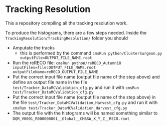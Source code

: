 # Tracking Resolution

This a repository compiling all the tracking resolution work.

To produce the histograms, there are a few steps needed. Inside the `TrackingResolution/TrackingResolution/` folder you should
  - Amputate the tracks
     - this is performed by the command `cmsRun python/ClusterSurgeon.py outputFile=OUTPUT_FILE_NAME.root`
  - Run the reRECO file: `cmsRun python/reRECO_Autumn18 inputFiles=file:OUTPUT_FILE_NAME.root outputFileName=reRECO_OUTPUT_FILE_NAME`
  - Put the correct input file name (output file name of the step above) and define an output file name in the file `test/Tracker_DataMCValidation_cfg.py` and run it with `cmsRun test/Tracker_DataMCValidation_cfg.py`
  - Put the correct input file name (output file name of the step above) in the file `test/Tracker_DataMCValidation_Harvest_cfg.py` and run it with `cmsRun test/Tracker_DataMCValidation_Harvest_cfg.py`
  - The output file with the histograms will be named something similar to `DQM_V0001_R000000001__Global__CMSSW_X_Y_Z__RECO.root`
